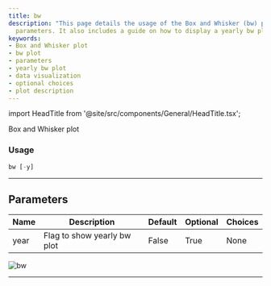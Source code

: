 ```yaml
---
title: bw
description: "This page details the usage of the Box and Whisker (bw) plot with its"
  parameters. It also includes a guide on how to display a yearly bw plot.
keywords:
- Box and Whisker plot
- bw plot
- parameters
- yearly bw plot
- data visualization
- optional choices
- plot description
---
```


import HeadTitle from '@site/src/components/General/HeadTitle.tsx';

<HeadTitle title="crypto/qa/bw - Reference | OpenBB Terminal Docs" />

Box and Whisker plot

### Usage

```python
bw [-y]
```

---

## Parameters

| Name | Description | Default | Optional | Choices |
| ---- | ----------- | ------- | -------- | ------- |
| year | Flag to show yearly bw plot | False | True | None |

![bw](https://user-images.githubusercontent.com/46355364/154305545-0f99fe4b-07e1-4714-8762-da3569023578.png)

---

